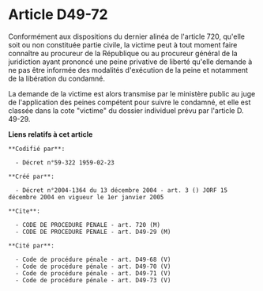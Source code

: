 # Article D49-72

Conformément aux dispositions du dernier alinéa de l'article 720, qu'elle soit ou non constituée partie civile, la victime
peut à tout moment faire connaître au procureur de la République ou au procureur général de la juridiction ayant prononcé une
peine privative de liberté qu'elle demande à ne pas être informée des modalités d'exécution de la peine et notamment de la
libération du condamné.

La demande de la victime est alors transmise par le ministère public au juge de l'application des peines compétent pour
suivre le condamné, et elle est classée dans la cote "victime" du dossier individuel prévu par l'article D. 49-29.

**Liens relatifs à cet article**

	**Codifié par**:

	  - Décret n°59-322 1959-02-23

	**Créé par**:

	  - Décret n°2004-1364 du 13 décembre 2004 - art. 3 () JORF 15 décembre 2004 en vigueur le 1er janvier 2005

	**Cite**:

	  - CODE DE PROCEDURE PENALE - art. 720 (M)
	  - CODE DE PROCEDURE PENALE - art. D49-29 (M)

	**Cité par**:

	  - Code de procédure pénale - art. D49-68 (V)
	  - Code de procédure pénale - art. D49-70 (V)
	  - Code de procédure pénale - art. D49-71 (V)
	  - Code de procédure pénale - art. D49-73 (V)
